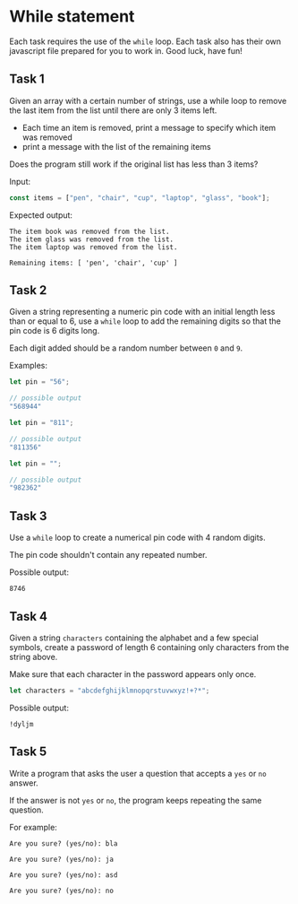 # While statement

Each task requires the use of the `while` loop. Each task also has their own javascript file prepared for you to work in. Good luck, have fun!

## Task 1

Given an array with a certain number of strings, use a while loop to remove the last item from the list until there are only 3 items left.

- Each time an item is removed, print a message to specify which item was removed
- print a message with the list of the remaining items

Does the program still work if the original list has less than 3 items?

Input:
```js
const items = ["pen", "chair", "cup", "laptop", "glass", "book"];
```

Expected output:

```plaintext
The item book was removed from the list.
The item glass was removed from the list.
The item laptop was removed from the list.

Remaining items: [ 'pen', 'chair', 'cup' ]
```

## Task 2

Given a string representing a numeric pin code with an initial length less than or equal to 6, use a `while` loop to add the remaining digits so that the pin code is 6 digits long.

Each digit added should be a random number between `0` and `9`.

Examples:

```js
let pin = "56";

// possible output
"568944"
```

```js
let pin = "811";

// possible output
"811356"
```

```js
let pin = "";

// possible output
"982362"
```

## Task 3

Use a `while` loop to create a numerical pin code with 4 random digits.

The pin code shouldn't contain any repeated number.

Possible output:

```plaintext
8746
```

## Task 4

Given a string `characters` containing the alphabet and a few special symbols, create a password of length 6 containing only characters from the string above.

Make sure that each character in the password appears only once.

```javascript
let characters = "abcdefghijklmnopqrstuvwxyz!+?*";
```

Possible output:

```plaintext
!dyljm
```

## Task 5

Write a program that asks the user a question that accepts a `yes` or `no` answer.

If the answer is not `yes` or `no`, the program keeps repeating the same question.

For example:

```plaintext
Are you sure? (yes/no): bla

Are you sure? (yes/no): ja

Are you sure? (yes/no): asd

Are you sure? (yes/no): no
```
